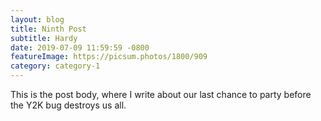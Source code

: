 ```yaml
---
layout: blog
title: Ninth Post
subtitle: Hardy
date: 2019-07-09 11:59:59 -0800
featureImage: https://picsum.photos/1800/909
category: category-1
---
```

This is the post body, where I write about our last chance to party before the Y2K bug destroys us all.
